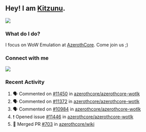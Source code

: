 ## Hey! I am [Kitzunu](https://Github.com/Kitzunu).

<!--<a href="https://github-readme-stats.kitzunu.vercel.app/api?username=Kitzunu&show_icons=true&theme=dark">
  <img align="center" src="https://github-readme-stats.kitzunu.vercel.app/api?username=Kitzunu&show_icons=true&theme=dark" />
</a>-->
<a href="https://github-readme-stats.kitzunu.vercel.app/api?username=Kitzunu&show_icons=true&theme=dark">
  <img align="center" src="https://github-readme-stats.vercel.app/api/top-langs/?username=Kitzunu&layout=compact&theme=dark" />
</a>

### What do I do?

I focus on WoW Emulation at [AzerothCore](https://Github.com/AzerothCore). Come join us ;)

### Connect with me
[![](https://img.shields.io/badge/AzerothCore%20Discord-Connect%20with%20me!-green)](https://discord.com/invite/gkt4y2x)

### Recent Activity

<!--START_SECTION:activity-->
1. 🗣 Commented on [#11450](https://github.com/azerothcore/azerothcore-wotlk/issues/11450) in [azerothcore/azerothcore-wotlk](https://github.com/azerothcore/azerothcore-wotlk)
2. 🗣 Commented on [#11372](https://github.com/azerothcore/azerothcore-wotlk/issues/11372) in [azerothcore/azerothcore-wotlk](https://github.com/azerothcore/azerothcore-wotlk)
3. 🗣 Commented on [#10984](https://github.com/azerothcore/azerothcore-wotlk/issues/10984) in [azerothcore/azerothcore-wotlk](https://github.com/azerothcore/azerothcore-wotlk)
4. ❗️ Opened issue [#11446](https://github.com/azerothcore/azerothcore-wotlk/issues/11446) in [azerothcore/azerothcore-wotlk](https://github.com/azerothcore/azerothcore-wotlk)
5. 🎉 Merged PR [#703](https://github.com/azerothcore/wiki/pull/703) in [azerothcore/wiki](https://github.com/azerothcore/wiki)
<!--END_SECTION:activity-->
